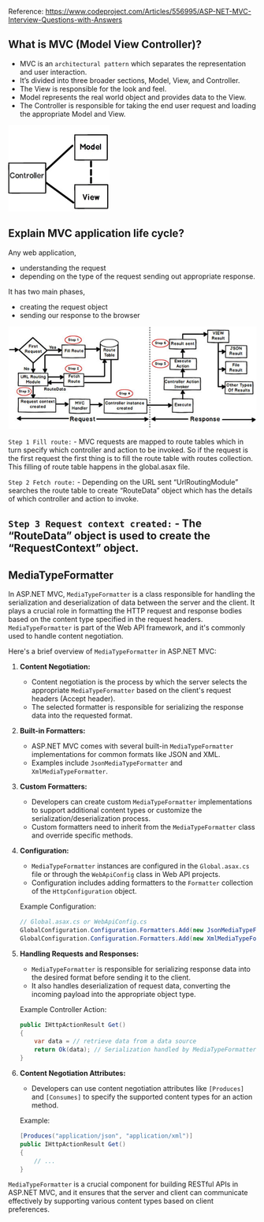 Reference: https://www.codeproject.com/Articles/556995/ASP-NET-MVC-Interview-Questions-with-Answers

## What is MVC (Model View Controller)?

- MVC is an `architectural pattern` which separates the representation and user interaction.
-  It’s divided into three broader sections, Model, View, and Controller.
- The View is responsible for the look and feel.
- Model represents the real world object and provides data to the View.
- The Controller is responsible for taking the end user request and loading the appropriate Model and View.

![Alt text](./Images/mvc/mvc.png)

## Explain MVC application life cycle?

Any web application,
 - understanding the request
 - depending on the type of the request sending out appropriate response.

It has two main phases, 
- creating the request object
- sending our response to the browser


![Alt text](./Images/mvc/mvcpipeline.png)

`Step 1 Fill route:` - MVC requests are mapped to route tables which in turn specify which controller and action to be invoked. So if the request is the first request the first thing is to fill the route table with routes collection. This filling of route table happens in the global.asax file.

`Step 2 Fetch route:` - Depending on the URL sent “UrlRoutingModule” searches the route table to create “RouteData” object which has the details of which controller and action to invoke.

`Step 3 Request context created:` - The “RouteData” object is used to create the “RequestContext” object.
---

## MediaTypeFormatter
In ASP.NET MVC, `MediaTypeFormatter` is a class responsible for handling the serialization and deserialization of data between the server and the client. It plays a crucial role in formatting the HTTP request and response bodies based on the content type specified in the request headers. `MediaTypeFormatter` is part of the Web API framework, and it's commonly used to handle content negotiation.

Here's a brief overview of `MediaTypeFormatter` in ASP.NET MVC:

1. **Content Negotiation:**
   - Content negotiation is the process by which the server selects the appropriate `MediaTypeFormatter` based on the client's request headers (Accept header).
   - The selected formatter is responsible for serializing the response data into the requested format.

2. **Built-in Formatters:**
   - ASP.NET MVC comes with several built-in `MediaTypeFormatter` implementations for common formats like JSON and XML.
   - Examples include `JsonMediaTypeFormatter` and `XmlMediaTypeFormatter`.

3. **Custom Formatters:**
   - Developers can create custom `MediaTypeFormatter` implementations to support additional content types or customize the serialization/deserialization process.
   - Custom formatters need to inherit from the `MediaTypeFormatter` class and override specific methods.

4. **Configuration:**
   - `MediaTypeFormatter` instances are configured in the `Global.asax.cs` file or through the `WebApiConfig` class in Web API projects.
   - Configuration includes adding formatters to the `Formatter` collection of the `HttpConfiguration` object.

   Example Configuration:
   ```csharp
   // Global.asax.cs or WebApiConfig.cs
   GlobalConfiguration.Configuration.Formatters.Add(new JsonMediaTypeFormatter());
   GlobalConfiguration.Configuration.Formatters.Add(new XmlMediaTypeFormatter());
   ```

5. **Handling Requests and Responses:**
   - `MediaTypeFormatter` is responsible for serializing response data into the desired format before sending it to the client.
   - It also handles deserialization of request data, converting the incoming payload into the appropriate object type.

   Example Controller Action:
   ```csharp
   public IHttpActionResult Get()
   {
       var data = // retrieve data from a data source
       return Ok(data); // Serialization handled by MediaTypeFormatter
   }
   ```

6. **Content Negotiation Attributes:**
   - Developers can use content negotiation attributes like `[Produces]` and `[Consumes]` to specify the supported content types for an action method.

   Example:
   ```csharp
   [Produces("application/json", "application/xml")]
   public IHttpActionResult Get()
   {
       // ...
   }
   ```

`MediaTypeFormatter` is a crucial component for building RESTful APIs in ASP.NET MVC, and it ensures that the server and client can communicate effectively by supporting various content types based on client preferences.